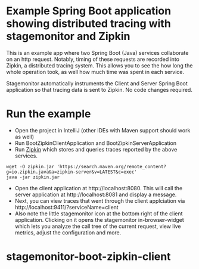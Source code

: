 # Example Spring Boot application showing distributed tracing with stagemonitor and Zipkin
This is an example app where two Spring Boot (Java) services collaborate on an http request.
Notably, timing of these requests are recorded into Zipkin, a distributed tracing system.
This allows you to see the how long the whole operation took, as well how much time was spent in each service.

Stagemonitor automatically instruments the Client and Server Spring Boot application so that tracing data is sent to Zipkin.
No code changes required.

# Run the example
- Open the project in IntelliJ (other IDEs with Maven support should work as well)
- Run BootZipkinClientApplication and BootZipkinServerApplication
- Run [Zipkin](http://zipkin.io) which stores and queries traces reported by the above services.
 ```
 wget -O zipkin.jar 'https://search.maven.org/remote_content?g=io.zipkin.java&a=zipkin-server&v=LATEST&c=exec'
 java -jar zipkin.jar
 ```
- Open the client application at http://localhost:8080. This will call the server application at http://localhost:8081 and display a message.
- Next, you can view traces that went through the client applciation via http://localhost:9411/?serviceName=client
- Also note the little stagemonitor icon at the bottom right of the client application.
  Clicking on it opens the stagemonitor in-browser-widget which lets you analyze the call tree of the current request,
  view live metrics, adjust the configuration and more.
# stagemonitor-boot-zipkin-client
